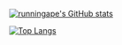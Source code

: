 [![runningape's GitHub stats](https://github-readme-stats.vercel.app/api?username=runningape)](https://github.com/runningape/github-readme-stats&show_icons=true&theme=chartreuse-dark)

[![Top Langs](https://github-readme-stats.vercel.app/api/top-langs/?username=runningape&layout=compact)](https://github.com/runningape/github-readme-stats)
